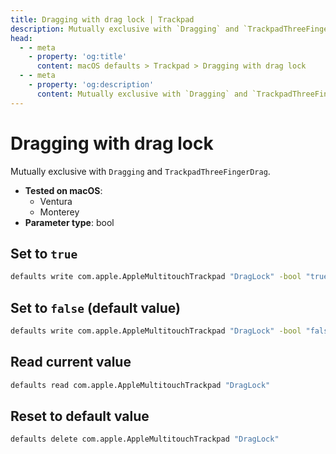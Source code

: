 ```yaml
---
title: Dragging with drag lock | Trackpad
description: Mutually exclusive with `Dragging` and `TrackpadThreeFingerDrag`.
head:
  - - meta
    - property: 'og:title'
      content: macOS defaults > Trackpad > Dragging with drag lock
  - - meta
    - property: 'og:description'
      content: Mutually exclusive with `Dragging` and `TrackpadThreeFingerDrag`.
---
```


# Dragging with drag lock

Mutually exclusive with `Dragging` and `TrackpadThreeFingerDrag`.

- **Tested on macOS**:
  - Ventura
  - Monterey
- **Parameter type**: bool

## Set to `true`

```bash
defaults write com.apple.AppleMultitouchTrackpad "DragLock" -bool "true"
```

## Set to `false` (default value)

```bash
defaults write com.apple.AppleMultitouchTrackpad "DragLock" -bool "false"
```

## Read current value

```bash
defaults read com.apple.AppleMultitouchTrackpad "DragLock"
```

## Reset to default value

```bash
defaults delete com.apple.AppleMultitouchTrackpad "DragLock"
```
